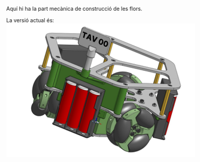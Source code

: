 Aquí hi ha la part mecànica de construcció de les flors.

La versió actual és:
![Alt Text](FotoRobot.jpg)
